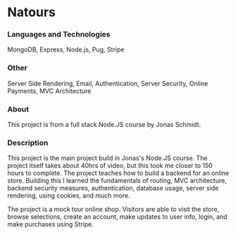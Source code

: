# Natours

### Languages and Technologies

MongoDB, Express, Node.js, Pug, Stripe

### Other

Server Side Rendering, Email, Authentication, Server Security, Online Payments, MVC Architecture

### About

This project is from a full stack Node.JS course by Jonas Schmidt.

### Description

This project is the main project build in Jonas's Node.JS course. The project itself takes about 40hrs of video, but this took me closer to 150 hours to complete. The project teaches how to build a backend for an online store. Building this I learned the fundamentals of routing, MVC architecture, backend security measures, authentication, database usage, server side rendering, using cookies, and much more.

The project is a mock tour online shop. Visitors are able to visit the store, browse selections, create an account, make updates to user info, login, and make purchases using Stripe.
